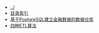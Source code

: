 
[@id]: _sidebar.md 
[@title]: database
[@location]: docs/database/_sidebar.md
[@author]: leity
[@date]: 2021-12-07

* [../](README.md)
* [目录索引](database/README.md)
* [基于PostgreSQL建立金融数据的数据仓库](database/20210820-01.md)
* [四种ETL算法](database/20211207-01.md)
